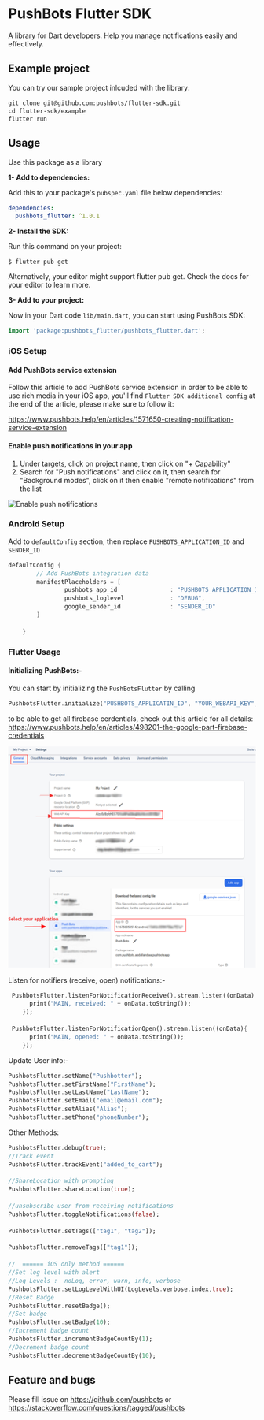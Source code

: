 # PushBots Flutter SDK

A library for Dart developers. Help you manage notifications easily and effectively.

## Example project

You can try our sample project inlcuded with the library:
```shell
git clone git@github.com:pushbots/flutter-sdk.git
cd flutter-sdk/example
flutter run
```


## Usage

Use this package as a library

**1- Add to dependencies:**

Add this to your package's `pubspec.yaml` file below dependencies:


````yaml
dependencies:
  pushbots_flutter: ^1.0.1
````

**2- Install the SDK:**

Run this command on your project:

````
$ flutter pub get
````

Alternatively, your editor might support flutter pub get. Check the docs for your editor to learn more.


**3- Add to your project:**

Now in your Dart code `lib/main.dart`, you can start using PushBots SDK:

````dart
import 'package:pushbots_flutter/pushbots_flutter.dart';
````

### iOS Setup

#### Add PushBots service extension

Follow this article to add PushBots service extension in order to be able to use rich media in your iOS app, you'll find `Flutter SDK additional config` at the end of the article, please make sure to follow it:

https://www.pushbots.help/en/articles/1571650-creating-notification-service-extension

#### Enable push notifications in your app

1. Under targets, click on project name, then click on "+ Capability"
2. Search for "Push notifications" and click on it, then search for "Background modes", click on it then enable "remote notifications" from the list

![Enable push notifications](https://downloads.intercomcdn.com/i/o/243149291/bdb77b474f7d1c38ab65eca9/xcode8-2.gif)

### Android Setup

Add to `defaultConfig` section, then replace `PUSHBOTS_APPLICATION_ID` and `SENDER_ID`

````gradle
defaultConfig {
        // Add PushBots integration data
        manifestPlaceholders = [
                pushbots_app_id               : "PUSHBOTS_APPLICATION_ID",
                pushbots_loglevel             : "DEBUG",
                google_sender_id              : "SENDER_ID"
        ]

    }

````

### Flutter Usage

#### Initializing PushBots:-


You can start by initializing the `PushBotsFlutter` by calling 

````dart
PushbotsFlutter.initialize("PUSHBOTS_APPLICATIN_ID", "YOUR_WEBAPI_KEY", "YOUR_FCM_APP_ID", "YOUR_PROJECT_ID");
````

to be able to get all firebase cerdentials, check out this article for all details:
https://www.pushbots.help/en/articles/498201-the-google-part-firebase-credentials

![Initialize Image](assets/fcm-info.png)


Listen for notifiers (receive, open) notifications:-


````dart
 PushbotsFlutter.listenForNotificationReceive().stream.listen((onData) {
      print("MAIN, received: " + onData.toString());
    });

 PushbotsFlutter.listenForNotificationOpen().stream.listen((onData){
      print("MAIN, opened: " + onData.toString());
    });
````


Update User info:-



````dart
PushbotsFlutter.setName("Pushbotter");
PushbotsFlutter.setFirstName("FirstName");
PushbotsFlutter.setLastName("LastName");
PushbotsFlutter.setEmail("email@email.com");
PushbotsFlutter.setAlias("Alias");
PushbotsFlutter.setPhone("phoneNumber");
````

Other Methods: 

````dart
PushbotsFlutter.debug(true);
//Track event
PushbotsFlutter.trackEvent("added_to_cart");

//ShareLocation with prompting
PushbotsFlutter.shareLocation(true);

//unsubscribe user from receiving notifications
PushbotsFlutter.toggleNotifications(false);

PushbotsFlutter.setTags(["tag1", "tag2"]);

PushbotsFlutter.removeTags(["tag1"]);

//  ====== iOS only method ======
//Set log level with alert
//Log Levels :  noLog, error, warn, info, verbose
PushbotsFlutter.setLogLevelWithUI(LogLevels.verbose.index,true);
//Reset Badge
PushbotsFlutter.resetBadge();
//Set badge
PushbotsFlutter.setBadge(10);
//Increment badge count
PushbotsFlutter.incrementBadgeCountBy(1);
//Decrement badge count
PushbotsFlutter.decrementBadgeCountBy(10);
````

## Feature and bugs

Please fill issue on https://github.com/pushbots or https://stackoverflow.com/questions/tagged/pushbots
